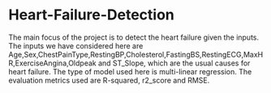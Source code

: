 # Heart-Failure-Detection
The main focus of the project is to detect the heart failure given the inputs. The inputs we have considered here are Age,Sex,ChestPainType,RestingBP,Cholesterol,FastingBS,RestingECG,MaxHR,ExerciseAngina,Oldpeak and ST_Slope, which are the usual causes for heart failure.
The type of model used here is multi-linear regression. The evaluation metrics used are R-squared, r2_score and RMSE.
